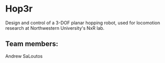 # Hop3r
Design and control of a 3-DOF planar hopping robot, used for locomotion research at Northwestern University's NxR lab.

## Team members:
Andrew SaLoutos
